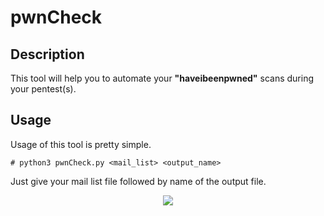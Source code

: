 # pwnCheck

<h2>Description</h2>

This tool will help you to automate your **"haveibeenpwned"** scans during your pentest(s).

<h2>Usage</h2>

Usage of this tool is pretty simple.

```
# python3 pwnCheck.py <mail_list> <output_name>
```

Just give your mail list file followed by name of the output file. 

<p align="center"><img src="https://avatars2.githubusercontent.com/u/25687355?s=460&u=25ce0a974b583cb81333dda45e8ea8e11f3176c1&v=4"></p>
